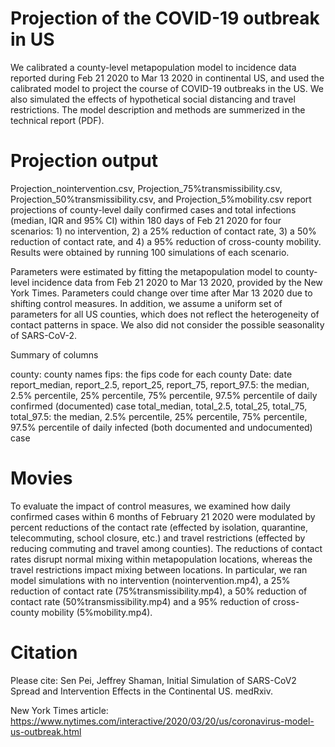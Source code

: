 # Projection of the COVID-19 outbreak in US

We calibrated a county-level metapopulation model to incidence data reported during Feb 21 2020 to Mar 13 2020 in continental US, and used the calibrated model to project the course of COVID-19 outbreaks in the US. We also simulated the effects of hypothetical social distancing and travel restrictions. The model description and methods are summerized in the technical report (PDF).

# Projection output

Projection_nointervention.csv, Projection_75%transmissibility.csv, Projection_50%transmissibility.csv, and Projection_5%mobility.csv report projections of county-level daily confirmed cases and total infections (median, IQR and 95% CI) within 180 days of Feb 21 2020 for four scenarios: 1) no intervention, 2) a 25% reduction of contact rate, 3) a 50% reduction of contact rate, and 4) a 95% reduction of cross-county mobility. Results were obtained by running 100 simulations of each scenario.

Parameters were estimated by fitting the metapopulation model to county-level incidence data from Feb 21 2020 to Mar 13 2020, provided by the New York Times. Parameters could change over time after Mar 13 2020 due to shifting control measures. In addition, we assume a uniform set of parameters for all US counties, which does not reflect the heterogeneity of contact patterns in space. We also did not consider the possible seasonality of SARS-CoV-2.

Summary of columns

county: county names
fips: the fips code for each county
Date: date
report_median, report_2.5, report_25, report_75, report_97.5: the median, 2.5% percentile, 25% percentile, 75% percentile, 97.5% percentile of daily confirmed (documented) case
total_median, total_2.5, total_25, total_75, total_97.5: the median, 2.5% percentile, 25% percentile, 75% percentile, 97.5% percentile of daily infected (both documented and undocumented) case

# Movies

To evaluate the impact of control measures, we examined how daily confirmed cases within 6 months of February 21 2020 were modulated by percent reductions of the contact rate (effected by isolation, quarantine, telecommuting, school closure, etc.) and travel restrictions (effected by reducing commuting and travel among counties). The reductions of contact rates disrupt normal mixing within metapopulation locations, whereas the travel restrictions impact mixing between locations. In particular, we ran model simulations with no intervention (nointervention.mp4), a 25% reduction of contact rate (75%transmissibility.mp4), a 50% reduction of contact rate (50%transmissibility.mp4) and a 95% reduction of cross-county mobility (5%mobility.mp4).

# Citation

Please cite: Sen Pei, Jeffrey Shaman, Initial Simulation of SARS-CoV2 Spread and Intervention Effects in the Continental US. medRxiv.

New York Times article: https://www.nytimes.com/interactive/2020/03/20/us/coronavirus-model-us-outbreak.html
